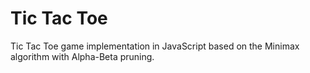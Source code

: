 # Tic Tac Toe
Tic Tac Toe game implementation in JavaScript based on the Minimax algorithm with Alpha-Beta pruning.

